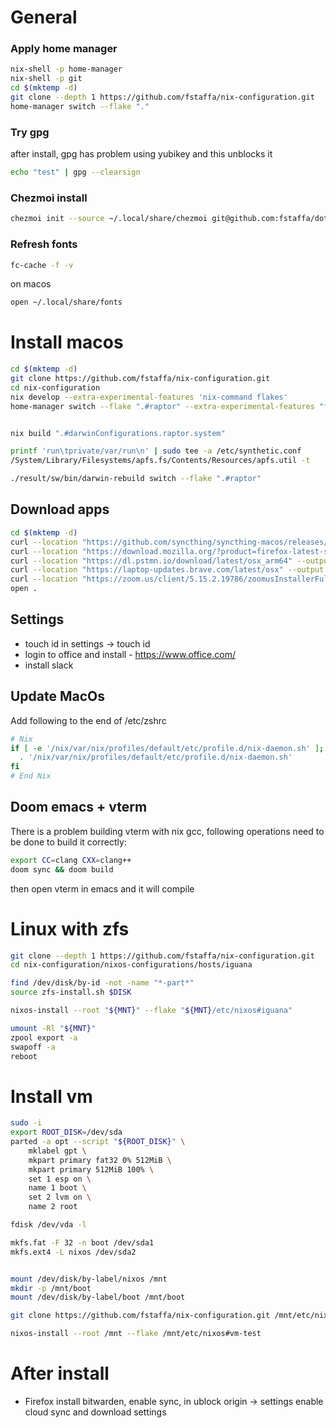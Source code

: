 # General

### Apply home manager

```sh
nix-shell -p home-manager
nix-shell -p git
cd $(mktemp -d)
git clone --depth 1 https://github.com/fstaffa/nix-configuration.git
home-manager switch --flake "."
```

### Try gpg

after install, gpg has problem using yubikey and this unblocks it

```sh
echo "test" | gpg --clearsign
```

### Chezmoi install

```sh
chezmoi init --source ~/.local/share/chezmoi git@github.com:fstaffa/dotfiles.git
```

### Refresh fonts

```sh
fc-cache -f -v
```

on macos

```sh
open ~/.local/share/fonts
```

# Install macos

```sh
cd $(mktemp -d)
git clone https://github.com/fstaffa/nix-configuration.git
cd nix-configuration
nix develop --extra-experimental-features 'nix-command flakes'
home-manager switch --flake ".#raptor" --extra-experimental-features "flakes nix-command"


nix build ".#darwinConfigurations.raptor.system"

printf 'run\tprivate/var/run\n' | sudo tee -a /etc/synthetic.conf
/System/Library/Filesystems/apfs.fs/Contents/Resources/apfs.util -t

./result/sw/bin/darwin-rebuild switch --flake ".#raptor"
```

## Download apps

```sh
cd $(mktemp -d)
curl --location "https://github.com/syncthing/syncthing-macos/releases/download/v1.23.5-1/Syncthing-1.23.5-1.dmg" --output syncthing.dmg
curl --location "https://download.mozilla.org/?product=firefox-latest-ssl&os=osx&lang=en-US" --output Firefox.dmg
curl --location "https://dl.pstmn.io/download/latest/osx_arm64" --output Postman.zip
curl --location "https://laptop-updates.brave.com/latest/osx" --output Brave.dmg
curl --location "https://zoom.us/client/5.15.2.19786/zoomusInstallerFull.pkg?archType=arm64" --output zoom.pkg
open .
```

## Settings

- touch id in settings -> touch id
- login to office and install - https://www.office.com/
- install slack

## Update MacOs

Add following to the end of /etc/zshrc

```sh
# Nix
if [ -e '/nix/var/nix/profiles/default/etc/profile.d/nix-daemon.sh' ]; then
  . '/nix/var/nix/profiles/default/etc/profile.d/nix-daemon.sh'
fi
# End Nix
```

## Doom emacs + vterm

There is a problem building vterm with nix gcc, following operations need to be done to build it correctly:

``` sh
export CC=clang CXX=clang++
doom sync && doom build
```

then open vterm in emacs and it will compile


# Linux with zfs

```sh
git clone --depth 1 https://github.com/fstaffa/nix-configuration.git
cd nix-configuration/nixos-configurations/hosts/iguana

find /dev/disk/by-id -not -name "*-part*"
source zfs-install.sh $DISK

nixos-install --root "${MNT}" --flake "${MNT}/etc/nixos#iguana"

umount -Rl "${MNT}"
zpool export -a
swapoff -a
reboot
```

# Install vm

```sh
sudo -i
export ROOT_DISK=/dev/sda
parted -a opt --script "${ROOT_DISK}" \
    mklabel gpt \
    mkpart primary fat32 0% 512MiB \
    mkpart primary 512MiB 100% \
    set 1 esp on \
    name 1 boot \
    set 2 lvm on \
    name 2 root

fdisk /dev/vda -l

mkfs.fat -F 32 -n boot /dev/sda1
mkfs.ext4 -L nixos /dev/sda2


mount /dev/disk/by-label/nixos /mnt
mkdir -p /mnt/boot
mount /dev/disk/by-label/boot /mnt/boot

git clone https://github.com/fstaffa/nix-configuration.git /mnt/etc/nixos

nixos-install --root /mnt --flake /mnt/etc/nixos#vm-test
```

# After install

- Firefox install bitwarden, enable sync, in ublock origin -> settings enable cloud sync and download settings
